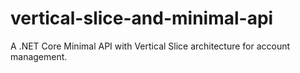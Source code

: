 # vertical-slice-and-minimal-api
A .NET Core Minimal API with Vertical Slice architecture for account management.

